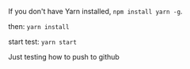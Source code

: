 If you don't have Yarn installed, `npm install yarn -g`.

then: `yarn install`

start test: `yarn start`

Just testing how to push to github
